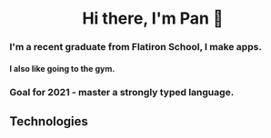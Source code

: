 <h1 align='center'> Hi there, I'm Pan 👋 </h1>
<p align='center'></p>

### I'm a recent graduate from Flatiron School, I make apps.
#### I also like going to the gym.

### Goal for 2021 - master a strongly typed language.

## Technologies


<!--
**oopanpan/oopanpan** is a ✨ _special_ ✨ repository because its `README.md` (this file) appears on your GitHub profile.

Here are some ideas to get you started:

- 🔭 I’m currently working on ...
- 🌱 I’m currently learning ...
- 👯 I’m looking to collaborate on ...
- 🤔 I’m looking for help with ...
- 💬 Ask me about ...
- 📫 How to reach me: ...
- 😄 Pronouns: ...
- ⚡ Fun fact: ...
-->
